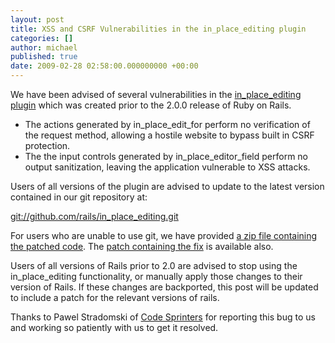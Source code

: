 ```yaml
---
layout: post
title: XSS and CSRF Vulnerabilities in the in_place_editing plugin
categories: []
author: michael
published: true
date: 2009-02-28 02:58:00.000000000 +00:00
---
```

<p>We have been advised of several vulnerabilities in the <a href="http://github.com/rails/in_place_editing/tree/master">in_place_editing plugin</a> which was created prior to the 2.0.0 release of Ruby on Rails.</p>
<ul>
	<li>The actions generated by in_place_edit_for perform no verification of the request method, allowing a hostile website to bypass built in <span class="caps">CSRF</span> protection.</li>
	<li>The the input controls generated by in_place_editor_field perform no output sanitization, leaving the application vulnerable to <span class="caps">XSS</span> attacks.</li>
</ul>
<p>Users of all versions of the plugin are advised to update to the latest version contained in our git repository at:</p>
<p><ins>git://github.com/rails/in_place_editing.git</ins></p>
<p>For users who are unable to use git, we have provided <a href="/assets/2009/2/28/in_place_editing.zip">a zip file containing the patched code</a>.  The <a href="/assets/2009/2/28/0001-Security-fixes-for-XSS-and-CSRF-issues.patch">patch containing the fix</a> is available also.</p>
<p>Users of all versions of Rails prior to 2.0 are advised to stop using the in_place_editing functionality, or manually apply those changes to their version of Rails.  If these changes are backported, this post will be updated to include a patch for the relevant versions of rails.</p>
<p>Thanks to Pawel Stradomski of <a href="http://www.codesprinters.com/">Code Sprinters</a> for reporting this bug to us and working so patiently with us to get it resolved.</p>